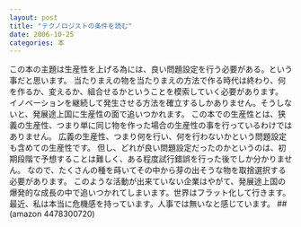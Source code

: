 ```yaml
---
layout: post
title: "テクノロジストの条件を読む"
date: 2006-10-25
categories: 本
---
```

この本の主題は生産性を上げる為には、良い問題設定を行う必要がある。という事だと思います。
当たりまえの物を当たりまえの方法で作る時代は終わり、何を作るか、変えるか、組合せるかということを模索していく必要があります。
イノベーションを継続して発生させる方法を確立するしかありません。そうしないと、発展途上国に生産性の面で追いつかれます。
この本での生産性とは、狭義の生産性、つまり単に同じ物を作った場合の生産性の事を行っているわけではありません。
広義の生産性、つまり何を行い、何を行わないかという問題設定も含めての生産性です。
但し、どれが良い問題設定だったのかというのは、初期段階で予想することは難しく、ある程度試行錯誤を行った後でしか分かりません。
なので、たくさんの種を蒔いてその中から芽の出そうな物を取捨選択する必要があります。
このような活動が出来ていない企業はやがて、発展途上国の爆発的な成長の中で追いつかれてしまいます。世界はフラット化して行きます。
最近、私は本当に危機感を持っています。人事では無いなと感じています。
##(amazon 4478300720)
